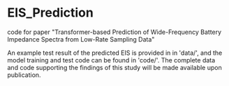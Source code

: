 # EIS_Prediction
code for paper "Transformer-based Prediction of Wide-Frequency Battery Impedance Spectra from Low-Rate Sampling Data"

An example test result of the predicted EIS is provided in in 'data/', and the model training and test code can be found in 'code/'.
The complete data and code supporting the findings of this study will be made available upon publication.
